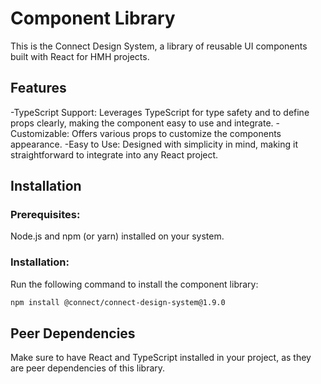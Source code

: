 # Component Library

This is the Connect Design System, a library of reusable UI components built with React for HMH projects.

## Features

-TypeScript Support: Leverages TypeScript for type safety and to define props clearly, making the component easy to use and integrate.
-Customizable: Offers various props to customize the components appearance.
-Easy to Use: Designed with simplicity in mind, making it straightforward to integrate into any React project.

## Installation

### Prerequisites:

Node.js and npm (or yarn) installed on your system.

### Installation:

Run the following command to install the component library:

```bash
npm install @connect/connect-design-system@1.9.0
```

## Peer Dependencies

Make sure to have React and TypeScript installed in your project, as they are peer dependencies of this library.
